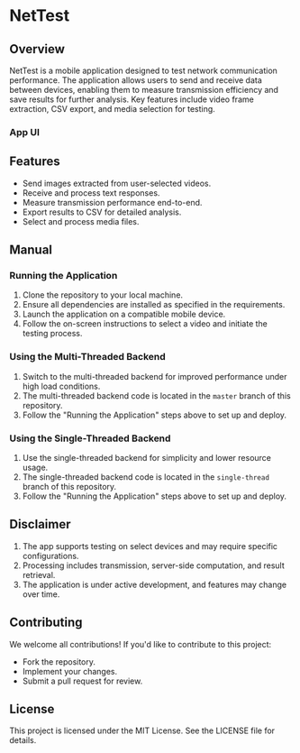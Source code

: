 # NetTest

## Overview
NetTest is a mobile application designed to test network communication performance. The application allows users to send and receive data between devices, enabling them to measure transmission efficiency and save results for further analysis. Key features include video frame extraction, CSV export, and media selection for testing.

### App UI


## Features
- Send images extracted from user-selected videos.
- Receive and process text responses.
- Measure transmission performance end-to-end.
- Export results to CSV for detailed analysis.
- Select and process media files.

## Manual
### Running the Application
1. Clone the repository to your local machine.
2. Ensure all dependencies are installed as specified in the requirements.
3. Launch the application on a compatible mobile device.
4. Follow the on-screen instructions to select a video and initiate the testing process.

### Using the Multi-Threaded Backend
1. Switch to the multi-threaded backend for improved performance under high load conditions.
2. The multi-threaded backend code is located in the `master` branch of this repository.
3. Follow the "Running the Application" steps above to set up and deploy.

### Using the Single-Threaded Backend
1. Use the single-threaded backend for simplicity and lower resource usage.
2. The single-threaded backend code is located in the `single-thread` branch of this repository.
3. Follow the "Running the Application" steps above to set up and deploy.

## Disclaimer
1. The app supports testing on select devices and may require specific configurations.
2. Processing includes transmission, server-side computation, and result retrieval.
3. The application is under active development, and features may change over time.

## Contributing
We welcome all contributions! If you'd like to contribute to this project:
- Fork the repository.
- Implement your changes.
- Submit a pull request for review.

## License
This project is licensed under the MIT License. See the LICENSE file for details.
